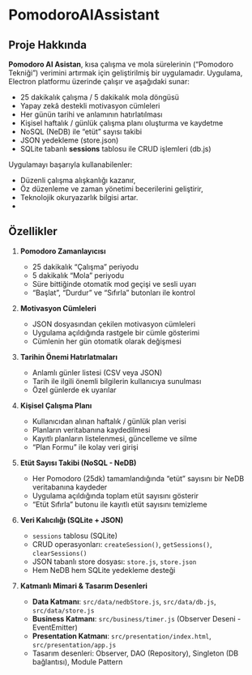 # PomodoroAIAssistant
## Proje Hakkında

**Pomodoro AI Asistan**, kısa çalışma ve mola sürelerinin (“Pomodoro Tekniği”) verimini artırmak için geliştirilmiş bir uygulamadır.
Uygulama, Electron platformu üzerinde çalışır ve aşağıdaki sunar:

- 25 dakikalık çalışma / 5 dakikalık mola döngüsü  
- Yapay zekâ destekli motivasyon cümleleri  
- Her günün tarihi ve anlamının hatırlatılması  
- Kişisel haftalık / günlük çalışma planı oluşturma ve kaydetme  
- NoSQL (NeDB) ile “etüt” sayısı takibi  
- JSON yedekleme (store.json)  
- SQLite tabanlı **sessions** tablosu ile CRUD işlemleri (db.js)  

Uygulamayı başarıyla kullanabilenler:
- Düzenli çalışma alışkanlığı kazanır,  
- Öz düzenleme ve zaman yönetimi becerilerini geliştirir,  
- Teknolojik okuryazarlık bilgisi artar.
- 
## Özellikler

1. **Pomodoro Zamanlayıcısı**  
   - 25 dakikalık “Çalışma” periyodu  
   - 5 dakikalık “Mola” periyodu  
   - Süre bittiğinde otomatik mod geçişi ve sesli uyarı  
   - “Başlat”, “Durdur” ve “Sıfırla” butonları ile kontrol  

2. **Motivasyon Cümleleri**  
   - JSON dosyasından çekilen motivasyon cümleleri  
   - Uygulama açıldığında rastgele bir cümle gösterimi  
   - Cümlenin her gün otomatik olarak değişmesi  

3. **Tarihin Önemi Hatırlatmaları**  
   - Anlamlı günler listesi (CSV veya JSON)  
   - Tarih ile ilgili önemli bilgilerin kullanıcıya sunulması  
   - Özel günlerde ek uyarılar  

4. **Kişisel Çalışma Planı**  
   - Kullanıcıdan alınan haftalık / günlük plan verisi  
   - Planların veritabanına kaydedilmesi  
   - Kayıtlı planların listelenmesi, güncelleme ve silme  
   - “Plan Formu” ile kolay veri girişi  

5. **Etüt Sayısı Takibi (NoSQL - NeDB)**  
   - Her Pomodoro (25dk) tamamlandığında “etüt” sayısını bir NeDB veritabanına kaydeder  
   - Uygulama açıldığında toplam etüt sayısını gösterir  
   - “Etüt Sıfırla” butonu ile kayıtlı etüt sayısını temizleme  

6. **Veri Kalıcılığı (SQLite + JSON)**  
   - `sessions` tablosu (SQLite)  
   - CRUD operasyonları: `createSession()`, `getSessions()`, `clearSessions()`  
   - JSON tabanlı store dosyası: `store.js`, `store.json`  
   - Hem NeDB hem SQLite yedekleme desteği  

7. **Katmanlı Mimari & Tasarım Desenleri**  
   - **Data Katmanı**: `src/data/nedbStore.js`, `src/data/db.js`, `src/data/store.js`  
   - **Business Katmanı**: `src/business/timer.js` (Observer Deseni - EventEmitter)  
   - **Presentation Katmanı**: `src/presentation/index.html`, `src/presentation/app.js`  
   - Tasarım desenleri: Observer, DAO (Repository), Singleton (DB bağlantısı), Module Pattern  


